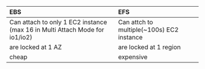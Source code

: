 | EBS                                                                         | EFS                                       |
| :-------------------------------------------------------------------------- | :---------------------------------------- |
| Can attach to only 1 EC2 instance (max 16 in Multi Attach Mode for io1/io2) | Can attch to multiple(~100s) EC2 instance |
| are locked at 1 AZ                                                          | are locked at 1 region                    |
| cheap                                                                       | expensive                                 |


